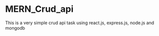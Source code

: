 # MERN_Crud_api
This is a very simple crud api task using react.js, express.js, node.js and mongodb
